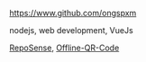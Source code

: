 <!-- Give link to your github home page -->
<span id="github">https://www.github.com/ongspxm</span>

<!-- Give up to 3 expertise areas that you claim credit for -->
<span id="areas">nodejs, web development, VueJs</span>

<!-- Give your internal and external projects related to the module -->
<span id="projects">[RepoSense](https://github.com/reposense/RepoSense), [Offline-QR-Code](https://github.com/rugk/offline-qr-code)</span>

